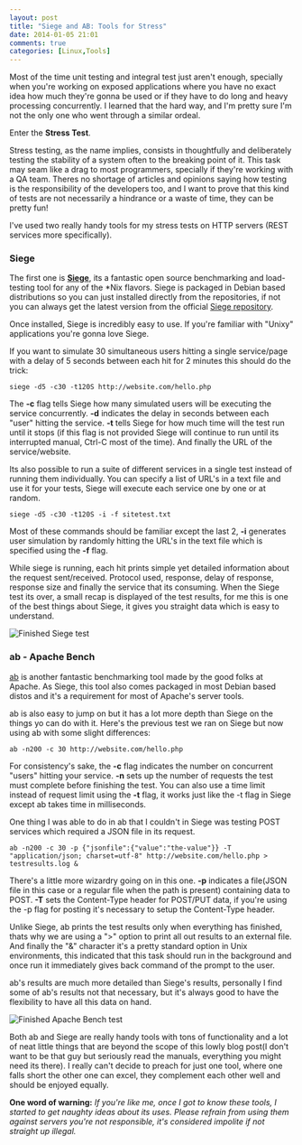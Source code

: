 ```yaml
---
layout: post
title: "Siege and AB: Tools for Stress"
date: 2014-01-05 21:01
comments: true
categories: [Linux,Tools]
---
```


Most of the time unit testing and integral test just aren't enough, specially 
when you're working on exposed applications where you have no exact idea how 
much they're gonna be used or if they have to do long and heavy processing 
concurrently.
I learned that the hard way, and I'm pretty sure I'm not the only one who 
went through a similar ordeal.

Enter the **Stress Test**.

Stress testing, as the name implies, consists in thoughtfully and deliberately 
testing the stability of a system often to the breaking point of it.
This task may seam like a drag to most programmers, specially if they're working 
with a QA team.
Theres no shortage of articles and opinions saying how testing is the 
responsibility of the developers too, and I want to prove that this kind of 
tests are not necessarily a hindrance or a waste of time, they can be pretty fun!

I've used two really handy tools for my stress tests on HTTP servers (REST 
services more specifically).

### Siege ###

The first one is [**Siege**](http://www.joedog.org/siege-home/), its a fantastic open source benchmarking and 
load-testing tool for any of the \*Nix flavors.
Siege is packaged in Debian based distributions so you can just installed 
directly from the repositories, if not you can always get the latest version 
from the official [Siege repository](http://www.joedog.org/pub/siege/).

Once installed, Siege is incredibly easy to use. If you're familiar with 
"Unixy" applications you're gonna love Siege.

If you want to simulate 30 simultaneous users hitting a single service/page 
with a delay of 5 seconds between each hit for 2 minutes this should do the trick:

``
siege -d5 -c30 -t120S http://website.com/hello.php
``

The **-c** flag tells Siege how many simulated users will be executing the 
service concurrently. **-d** indicates the delay in seconds between each 
"user" hitting the service. **-t** tells Siege for how much time will the test 
run until it stops (if this flag is not provided Siege will continue to run 
until its interrupted manual, Ctrl-C most of the time). And finally the URL of 
the service/website.

Its also possible to run a suite of different services in a single test 
instead of running them individually.
You can specify a list of URL's in a text file and use it for your tests, Siege
will execute each service one by one or at random.

``
siege -d5 -c30 -t120S -i -f sitetest.txt
``

Most of these commands should be familiar except the last 2, **-i** generates 
user simulation by randomly hitting the URL's in the text file which is specified 
using the **-f** flag.

While siege is running, each hit prints simple yet detailed information about
the request sent/received. Protocol used, response, delay of response, 
response size and finally the service that its consuming.
When the Siege test its over, a small recap is displayed of the test results, 
for me this is one of the best things about Siege, it gives you straight data 
which is easy to understand.

![Finished Siege test](https://s3-us-west-2.amazonaws.com/frncscgmz-blog/stresspic2.jpg)

### ab - Apache Bench ###

[ab](https://httpd.apache.org/docs/current/programs/ab.html) is another fantastic benchmarking tool made by the good folks at Apache. 
As Siege, this tool also comes packaged in most Debian based distos and it's a 
requirement for most of Apache's server tools.

ab is also easy to jump on but it has a lot more depth than Siege on the 
things yo can do with it. Here's the previous test we ran on Siege but now 
using ab with some slight differences:

``
ab -n200 -c 30 http://website.com/hello.php
``

For consistency's sake, the **-c** flag indicates the number on concurrent 
"users" hitting your service. **-n** sets up the number of requests the test must 
complete before finishing the test.
You can also use a time limit instead of request limit using the **-t** flag, 
it works just like the -t flag in Siege except ab takes time in milliseconds.

One thing I was able to do in ab that I couldn't in Siege was testing POST 
services which required a JSON file in its request.

``
ab -n200 -c 30 -p {"jsonfile":{"value":"the-value"}} -T "application/json; charset=utf-8" http://website.com/hello.php > testresults.log &
``

There's a little more wizardry going on in this one. **-p** indicates a 
file(JSON file in this case or a regular file when the path is present) 
containing data to POST. **-T** sets the Content-Type header for POST/PUT data, 
if you're using the -p flag for posting it's necessary to setup the Content-Type header.

Unlike Siege, ab prints the test results only when everything has finished, 
thats why we are using a ">" option to print all out results to an external file.
And finally the "&" character it's a pretty standard option in Unix environments, 
this indicated that this task should run in the background and once run 
it immediately gives back command of the prompt to the user.

ab's results are much more detailed than Siege's results, personally I find some 
of ab's results not that necessary, but it's always good to have the flexibility 
to have all this data on hand.

![Finished Apache Bench test](https://s3-us-west-2.amazonaws.com/frncscgmz-blog/stresspic3.jpg)

Both ab and Siege are really handy tools with tons of functionality and a lot 
of neat little things that are beyond the scope of this lowly blog post(I don't 
want to be that guy but seriously read the manuals, everything you might need 
its there).
I really can't decide to preach for just one tool, where one falls short the other 
one can excel, they complement each other well and should be enjoyed equally.

**One word of warning:** *If you're like me, once I got to know these tools, I started 
to get naughty ideas about its uses. Please refrain from using them against 
servers you're not responsible, it's considered impolite if not straight up illegal.*

